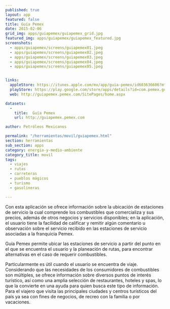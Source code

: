 ```yaml
---
published: true
layout: app
featured: false
title: Guía Pemex
date: 2015-02-06
grid_img: apps/guiapemex/guiapemex_grid.jpg
featured_img: apps/guiapemex/guiapemex_featured.jpg
screenshots:
  - apps/guiapemex/screens/guiapemex01.jpeg
  - apps/guiapemex/screens/guiapemex02.jpeg
  - apps/guiapemex/screens/guiapemex03.jpeg
  - apps/guiapemex/screens/guiapemex04.jpeg
  - apps/guiapemex/screens/guiapemex05.jpeg


links:
  appleStore: https://itunes.apple.com/mx/app/guia-pemex/id603636606?mt=8
  playStore: https://play.google.com/store/apps/details?id=com.pemex.guiapemex&hl=es_419
  web: http://guiapemex.pemex.com/SitePages/home.aspx

datasets:
  -
    title:  Guía Pemex
    url: http://guiapemex.pemex.com

author: Petróleos Mexicanos

permalink: "/herramientas/movil/guiapemex.html"
section: herramientas
sub_section: apps
category: energia-y-medio-ambiente
category_title: movil
tags:
  - viajes
  - rutas
  - carreteras
  - pueblos mágicos
  - turismo
  - gasolineras

---
```


Con esta aplicación se ofrece información sobre la ubicación de estaciones de servicio la cual comprende los combustibles que comercializa y sus precios, además de otros negocios y servicios disponibles; en la aplicación, el usuario tiene la facilidad de calificar y remitir algún comentario u observación sobre el servicio recibido en las estaciones de servicio asociadas a la franquicia Pemex.

Guía Pemex permite ubicar las estaciones de servicio a partir del punto en el que se encuentra el usuario y la planeación de rutas, para encontrar alternativas en el caso de requerir combustibles.

Particularmente es útil cuando el usuario se encuentra de viaje. Considerando que las necesidades de los consumidores de combustibles son múltiples, se ofrece información sobre diversos puntos de interés turístico, así como una amplia selección de restaurantes, hoteles y spas, lo que la convierte en una ayuda para quien busca este tipo de información. Para el viajero que visita las principales ciudades y centros turísticos del país ya sea con fines de negocios, de recreo con la familia o por vacaciones.
